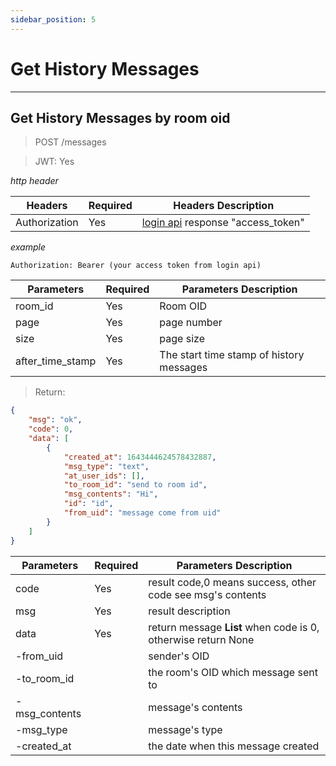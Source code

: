 ```yaml
---
sidebar_position: 5
---
```


# Get History Messages
___
## Get History Messages by room oid
> POST /messages

> JWT: Yes

*http header*

| Headers  | Required |  Headers Description|
| ------------- | ------------- |--------|
| Authorization  | Yes  |  [login api](/docs/SwapChat/User/user-login#login-with-metamask-sign) response "access_token" |

*example*

```
Authorization: Bearer (your access token from login api)
```

| Parameters | Required |  Parameters Description|
| ------------- | ------------- |--------|
| room_id  | Yes  |  Room OID  |
| page  | Yes  |  page number  |
| size  | Yes  |  page size  |
| after_time_stamp  | Yes  | The start time stamp of history messages |

> Return:

```json
{
    "msg": "ok",
    "code": 0,
    "data": [
        {
            "created_at": 1643444624578432887,
            "msg_type": "text",
            "at_user_ids": [],
            "to_room_id": "send to room id",
            "msg_contents": "Hi",
            "id": "id",
            "from_uid": "message come from uid"
        }
    ]
}
```

| Parameters  | Required |  Parameters Description|
| ------------- | ------------- |--------|
| code  | Yes  |  result code,0 means success, other code see msg's contents  |
| msg  | Yes  | result description   |
| data  | Yes  | return message **List** when code is 0, otherwise return None |
| -from_uid  |   | sender's OID |
| -to_room_id  |   | the room's OID which message sent to |
| -msg_contents  |   | message's contents |
| -msg_type  |   | message's type |
| -created_at  |   | the date when this message created |
